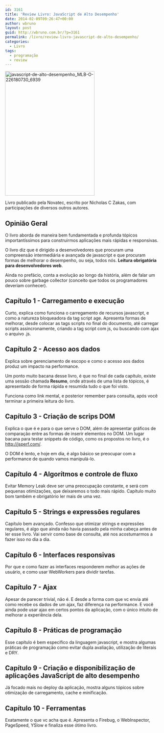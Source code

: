 ```yaml
---
id: 3161
title: 'Review Livro: JavaScript de Alto Desempenho'
date: 2014-02-09T09:26:47+00:00
author: wbruno
layout: post
guid: http://wbruno.com.br/?p=3161
permalink: /livro/review-livro-javascript-de-alto-desempenho/
categories:
  - Livro
tags:
  - programação
  - review
---
```

<img src="/wp-content/uploads/2014/02/javascript-de-alto-desempenho_MLB-O-226180730_6939.jpg" alt="javascript-de-alto-desempenho_MLB-O-226180730_6939" width="292" height="405" class="aligncenter size-full wp-image-3162" />

Livro publicado pela Novatec, escrito por Nicholas C Zakas, com participações de diversos outros autores.

## Opinião Geral

O livro aborda de maneira bem fundamentada e profunda tópicos importantíssimos para construirmos aplicações mais rápidas e responsivas.

O livro diz que é dirigido a desenvolvedores que procuram uma compreensão intermediária e avançada de javascript e que procuram formas de melhorar o desempenho, ou seja, todos nós. **Leitura obrigatória para desenvolvedores web**.

Ainda no prefácio, conta a evolução ao longo da história, além de falar um pouco sobre garbage collector (conceito que todos os programadores deveriam conhecer).

<!--more-->

## Capítulo 1 - Carregamento e execução

Curto, explica como funciona o carregamento de recursos javascript, e como a natureza bloqueadora da tag script age. Apresenta formas de melhorar, desde colocar as tags scripts no final do documento, até carregar scripts assincronamente, criando a tag script com js, ou buscando com ajax o arquivo .js.

## Capítulo 2 - Acesso aos dados

Explica sobre gerenciamento de escopo e como o acesso aos dados produz um impacto na performance.

Um ponto muito bacana desse livro, é que no final de cada capítulo, existe uma sessão chamada **Resumo**, onde através de uma lista de tópicos, é apresentado de forma rápida e resumida tudo o que foi visto.

Funciona como link mental, e posterior remember para consulta, após você terminar a primeira leitura do livro.

## Capítulo 3 - Criação de scrips DOM

Explica o que é e para o que serve o DOM, além de apresentar gráficos de comparação entre as formas de inserir elementos no DOM. Um lugar bacana para testar snippets de código, como os propostos no livro, é o <a href="http://jsperf.com/" rel="nofollow">http://jsperf.com/</a>.

O DOM é lento, e hoje em dia, é algo básico se preocupar com a performance de quando vamos manipulá-lo.

## Capítulo 4 - Algorítmos e controle de fluxo

Evitar Memory Leak deve ser uma preocupação constante, e será com pequenas otimizações, que deixaremos o todo mais rápido. Capítulo muito bom também e obrigatório ler mais de uma vez.

## Capítulo 5 - Strings e expressões regulares

Capítulo bem avançado. Confesso que otimizar strings e expressões regulares, é algo que ainda não havia passado pela minha cabeça antes de ler esse livro. Vai servir como base de consulta, até nos acostumarmos a fazer isso no dia a dia.

## Capítulo 6 - Interfaces responsivas

Por que e como fazer as interfaces responderem melhor as ações de usuário, e como usar WebWorkers para dividir tarefas.

## Capítulo 7 - Ajax

Apesar de parecer trivial, não é. E desde a forma com que vc envia até como recebe os dados de um ajax, faz diferença na performance. E você ainda pode usar ajax em certos pontos da aplicação, com o único intuito de melhorar a experiência dela.

## Capítulo 8 - Práticas de programação

Esse capítulo é bem específico da linguagem javascript, e mostra algumas práticas de programação como evitar dupla avaliação, utilização de literais e DRY.

## Capítulo 9 - Criação e disponibilização de aplicações JavaScript de alto desempenho

Já focado mais no deploy da aplicação, mostra alguns tópicos sobre otimização de carregamento, cache e minificação.

## Capítulo 10 - Ferramentas

Exatamente o que vc acha que é. Apresenta o Firebug, o WebInspector, PageSpeed, YSlow e finaliza esse ótimo livro.
